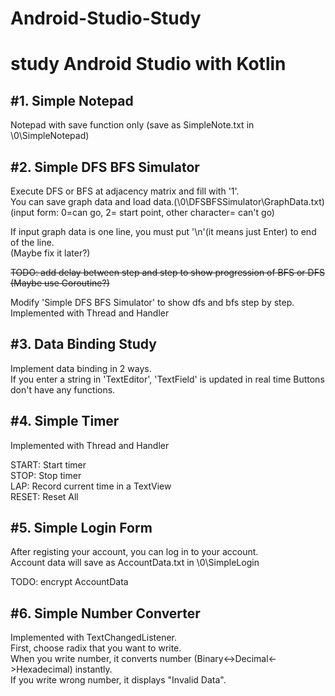 # Android-Studio-Study
study Android Studio with Kotlin
=====================================================
#1. Simple Notepad 
--------------------------------------
Notepad with save function only (save as SimpleNote.txt in \0\SimpleNotepad)  

#2. Simple DFS BFS Simulator  
--------------------------------------
Execute DFS or BFS at adjacency matrix and fill with '1'.  
You can save graph data and load data.(\0\DFSBFSSimulator\GraphData.txt)  
(input form: 0=can go, 2= start point, other character= can't go)  
  
If input graph data is one line, you must put '\n'(it means just Enter) to end of the line.  
(Maybe fix it later?)  

~~TODO: add delay between step and step to show progression of BFS or DFS~~  
~~(Maybe use Coroutine?)~~
  
Modify 'Simple DFS BFS Simulator' to show dfs and bfs step by step.  
Implemented with Thread and Handler  

#3. Data Binding Study
--------------------------------------
Implement data binding in 2 ways.  
If you enter a string in 'TextEditor', 'TextField' is updated  in real time
Buttons don't have any functions.  

#4. Simple Timer
--------------------------------------
Implemented with Thread and Handler  

START: Start timer  
STOP: Stop timer  
LAP: Record current time in a TextView  
RESET: Reset All   

#5. Simple Login Form
---------------------------------------  
After registing your account, you can log in to your account.  
Account data will save as AccountData.txt in \0\SimpleLogin  

TODO: encrypt AccountData   

#6. Simple Number Converter
---------------------------------------  
Implemented with TextChangedListener.  
First, choose radix that you want to write.   
When you write number, it converts number (Binary<->Decimal<->Hexadecimal) instantly.  
If you write wrong number, it displays "Invalid Data".  

